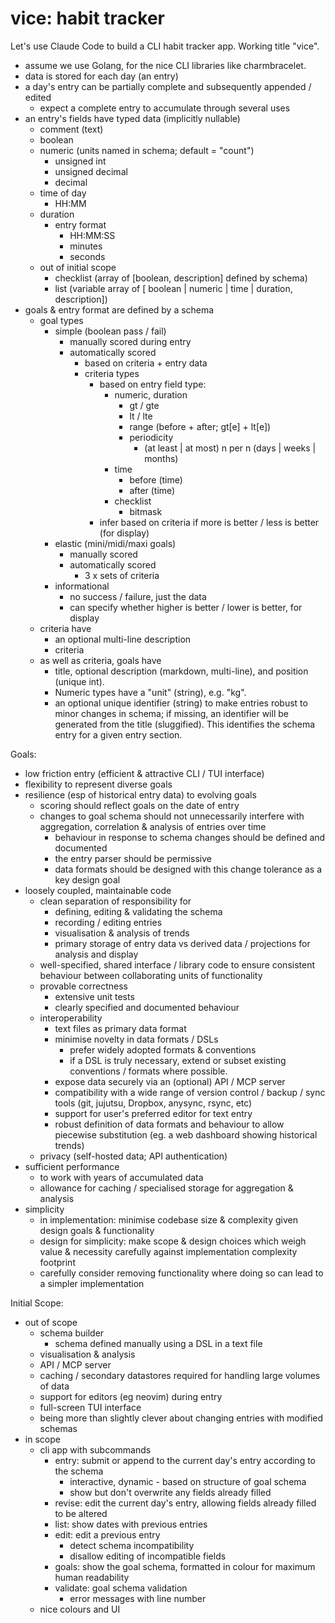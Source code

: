 # vice: habit tracker 

Let's use Claude Code to build a CLI habit tracker app. Working title "vice".

- assume we use Golang, for the nice CLI libraries like charmbracelet.
- data is stored for each day (an entry)
- a day's entry can be partially complete and subsequently appended / edited
    - expect a complete entry to accumulate through several uses
- an entry's fields have typed data (implicitly nullable)
    - comment (text)
    - boolean
    - numeric (units named in schema; default = "count") 
        - unsigned int
        - unsigned decimal
        - decimal
    - time of day
        - HH:MM
    - duration
        - entry format
            - HH:MM:SS
            - minutes
            - seconds
  - out of initial scope
    - checklist (array of \[boolean, description] defined by schema)
    - list (variable array of \[ boolean | numeric | time | duration, description])
- goals & entry format are defined by a schema
    - goal types
        - simple (boolean pass / fail)
            - manually scored during entry
            - automatically scored 
                - based on criteria + entry data
                - criteria types
                    - based on entry field type:
                        - numeric, duration
                            - gt / gte
                            - lt / lte
                            - range (before + after; gt\[e] + lt\[e])
                            - periodicity
                                - (at least | at most) n per n (days | weeks | months)
                        - time
                            - before (time)
                            - after (time)
                        - checklist 
                            - bitmask
                    - infer based on criteria if more is better / less is better (for display)
        - elastic (mini/midi/maxi goals)
            - manually scored
            - automatically scored
                - 3 x sets of criteria
        - informational 
            - no success / failure, just the data
            - can specify whether higher is better / lower is better, for display 
    - criteria have 
        - an optional multi-line description
        - criteria
    - as well as criteria, goals have
        - title, optional description (markdown, multi-line), and position (unique int). 
        - Numeric types have a "unit" (string), e.g. "kg".
        - an optional unique identifier (string) to make entries robust to minor changes in schema; if missing, an identifier will be generated from the title (sluggified). This identifies the schema entry for a given entry section. 

Goals:
- low friction entry (efficient & attractive CLI / TUI interface)
- flexibility to represent diverse goals
- resilience (esp of historical entry data) to evolving goals
  - scoring should reflect goals on the date of entry
  - changes to goal schema should not unnecessarily interfere with aggregation, correlation & analysis of entries over time
      - behaviour in response to schema changes should be defined and documented
      - the entry parser should be permissive
      - data formats should be designed with this change tolerance as a key design goal
- loosely coupled, maintainable code
    - clean separation of responsibility for
        - defining, editing & validating the schema
        - recording / editing entries
        - visualisation & analysis of trends
        - primary storage of entry data vs derived data / projections for analysis and display
    - well-specified, shared interface / library code to ensure consistent behaviour between collaborating units of functionality
    - provable correctness
        - extensive unit tests
        - clearly specified and documented behaviour
    - interoperability 
        - text files as primary data format
        - minimise novelty in data formats / DSLs
            - prefer widely adopted formats & conventions
            - if a DSL is truly necessary, extend or subset existing conventions / formats where possible.
        - expose data securely via an (optional) API / MCP server
        - compatibility with a wide range of version control / backup / sync tools (git, jujutsu, Dropbox, anysync, rsync, etc)
        - support for user's preferred editor for text entry
        - robust definition of data formats and behaviour to allow piecewise substitution (eg. a web dashboard showing historical trends)
    - privacy (self-hosted data; API authentication)
- sufficient performance
  - to work with years of accumulated data
  - allowance for caching / specialised storage for aggregation & analysis
- simplicity
  - in implementation: minimise codebase size & complexity given design goals & functionality
  - design for simplicity: make scope & design choices which weigh value & necessity carefully against implementation complexity footprint
  - carefully consider removing functionality where doing so can lead to a simpler implementation

Initial Scope:
- out of scope
    - schema builder
        - schema defined manually using a DSL in a text file
    - visualisation & analysis
    - API / MCP server
    - caching / secondary datastores required for handling large volumes of data
    - support for editors (eg neovim) during entry
    - full-screen TUI interface 
    - being more than slightly clever about changing entries with modified schemas
- in scope
    - cli app with subcommands
        - entry: submit or append to the current day's entry according to the schema
            - interactive, dynamic - based on structure of goal schema
            - show but don't overwrite any fields already filled
        - revise: edit the current day's entry, allowing fields already filled to be altered
        - list: show dates with previous entries
        - edit: edit a previous entry
            - detect schema incompatibility
            - disallow editing of incompatible fields
        - goals: show the goal schema, formatted in colour for maximum human readability
        - validate: goal schema validation
            - error messages with line number
    - nice colours and UI

